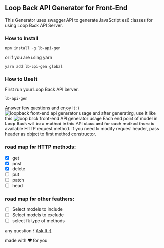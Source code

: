 ## Loop Back API Generator for Front-End
This Generator uses swagger API to generate JavaScript es6 classes for using Loop Back API Server.
### How to Install

    npm install -g lb-api-gen
    
or if you are using yarn

    yarn add lb-api-gen global
### How to Use It
First run your Loop Back API Server.

    lb-api-gen
Answer few questions and enjoy It :)
![loopback front-end api generator usage](https://i.postimg.cc/rwq6qLyh/lb-api-gen-sample.jpg)
and after generating, use It like this
![loop back front-end API generator usage](https://i.postimg.cc/5tLQMvPd/lb-api-gen-sample-2.jpg)
Each end point of model in Loop Back will be a method in this API class and for each method there is available HTTP request method.
If you need to modify request header, pass header as object to first method constructor.

### road map for HTTP methods:
 - [x] get
 - [x] post
 - [x] delete
 - [ ] put
 - [ ] patch
 - [ ] head

### road map for other feathers:

 - [ ] Select models to include
 - [ ] Select models to exclude
 - [ ] select fk type of methods

any question ?
[Ask It :)](http://mrfarhad.ir/#!/contact)

made with :heart: for you

